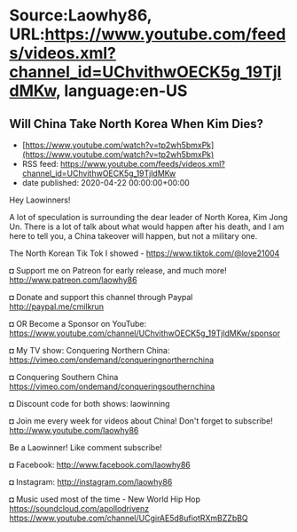 # Source:Laowhy86, URL:https://www.youtube.com/feeds/videos.xml?channel_id=UChvithwOECK5g_19TjldMKw, language:en-US

## Will China Take North Korea When Kim Dies?
 - [https://www.youtube.com/watch?v=tp2wh5bmxPk](https://www.youtube.com/watch?v=tp2wh5bmxPk)
 - RSS feed: https://www.youtube.com/feeds/videos.xml?channel_id=UChvithwOECK5g_19TjldMKw
 - date published: 2020-04-22 00:00:00+00:00

Hey Laowinners!

A lot of speculation is surrounding the dear leader of North Korea, Kim Jong Un. There is a lot of talk about what would happen after his death, and I am here to tell you, a China takeover will happen, but not a military one. 

The North Korean Tik Tok I showed - https://www.tiktok.com/@love21004

◘ Support me on Patreon for early release, and much more! http://www.patreon.com/laowhy86

◘ Donate and support this channel through Paypal http://paypal.me/cmilkrun

◘ OR Become a Sponsor on YouTube:
https://www.youtube.com/channel/UChvithwOECK5g_19TjldMKw/sponsor

◘ My TV show: Conquering Northern China:
https://vimeo.com/ondemand/conqueringnorthernchina

◘ Conquering Southern China
https://vimeo.com/ondemand/conqueringsouthernchina

◘ Discount code for both shows: laowinning

◘ Join me every week for videos about China! Don't forget to subscribe!
http://www.youtube.com/laowhy86

Be a Laowinner!
Like comment subscribe!

◘ Facebook:
http://www.facebook.com/laowhy86

◘ Instagram: 
http://instagram.com/laowhy86

◘ Music used most of the time - New World Hip Hop
https://soundcloud.com/apollodrivenz
https://www.youtube.com/channel/UCgirAE5d8ufiotRXmBZZbBQ

